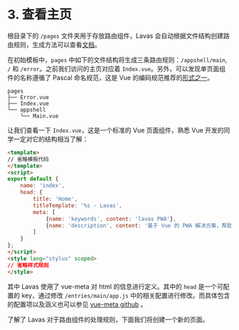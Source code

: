 # 3. 查看主页

根目录下的 `/pages` 文件夹用于存放路由组件，Lavas 会自动根据文件结构创建路由规则，生成方法可以查看[文档](/guide/v2/basic/init#Lavas-自动路由生成方法)。

在初始模板中，`pages` 中如下的文件结构将生成三条路由规则：`/appshell/main`, `/` 和 `/error`。之前我们访问的主页对应着 `Index.vue`。另外，可以发现单页面组件的名称遵循了 Pascal 命名规范，这是 Vue 的编码规范推荐的[形式之一](https://vuejs.org/v2/style-guide/#Single-file-component-filename-casing-strongly-recommended)。
```
pages
├── Error.vue
├── Index.vue
└── appshell
    └── Main.vue
```

让我们查看一下 `Index.vue`，这是一个标准的 Vue 页面组件，熟悉 Vue 开发的同学一定对它的结构相当了解：
```html
<template>
// 省略模板代码
</template>
<script>
export default {
    name: 'index',
    head: {
        title: 'Home',
        titleTemplate: '%s - Lavas',
        meta: [
            {name: 'keywords', content: 'lavas PWA'},
            {name: 'description', content: '基于 Vue 的 PWA 解决方案，帮助开发者快速搭建 PWA 应用，解决接入 PWA 的各种问题'}
        ]
    }
};
</script>
<style lang="stylus" scoped>
// 省略样式规则
</style>
```

其中 Lavas 使用了 vue-meta 对 html 的信息进行定义。其中的 `head` 是一个可配置的 key，通过修改 `/entries/main/app.js` 中的相关配置进行修改。而具体包含的配置项以及涵义也可以参见 [vue-meta github](https://github.com/declandewet/vue-meta) 。

了解了 Lavas 对于路由组件的处理规则，下面我们将创建一个新的页面。
